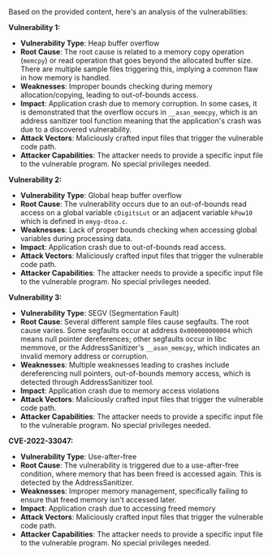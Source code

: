 Based on the provided content, here's an analysis of the vulnerabilities:

**Vulnerability 1:**

*   **Vulnerability Type**: Heap buffer overflow
*   **Root Cause**: The root cause is related to a memory copy operation (`memcpy`) or read operation that goes beyond the allocated buffer size. There are multiple sample files triggering this, implying a common flaw in how memory is handled.
*   **Weaknesses**: Improper bounds checking during memory allocation/copying, leading to out-of-bounds access.
*   **Impact**: Application crash due to memory corruption. In some cases, it is demonstrated that the overflow occurs in `__asan_memcpy`, which is an address sanitizer tool function meaning that the application's crash was due to a discovered vulnerability.
*   **Attack Vectors**: Maliciously crafted input files that trigger the vulnerable code path.
*   **Attacker Capabilities**: The attacker needs to provide a specific input file to the vulnerable program. No special privileges needed.

**Vulnerability 2:**

*   **Vulnerability Type**: Global heap buffer overflow
*   **Root Cause**: The vulnerability occurs due to an out-of-bounds read access on a global variable `cDigitsLut` or an adjacent variable `kPow10` which is defined in `emyg-dtoa.c`.
*   **Weaknesses**: Lack of proper bounds checking when accessing global variables during processing data.
*   **Impact**: Application crash due to out-of-bounds read access.
*    **Attack Vectors**: Maliciously crafted input files that trigger the vulnerable code path.
*    **Attacker Capabilities**: The attacker needs to provide a specific input file to the vulnerable program. No special privileges needed.

**Vulnerability 3:**

*   **Vulnerability Type**: SEGV (Segmentation Fault)
*    **Root Cause**: Several different sample files cause segfaults. The root cause varies. Some segfaults occur at address `0x000000000004` which means null pointer dereferences; other segfaults occur in libc memmove, or the AddressSanitizer's `__asan_memcpy`, which indicates an invalid memory address or corruption.
*   **Weaknesses**: Multiple weaknesses leading to crashes include dereferencing null pointers, out-of-bounds memory access, which is detected through AddressSanitizer tool.
*   **Impact**: Application crash due to memory access violations
*   **Attack Vectors**: Maliciously crafted input files that trigger the vulnerable code path.
*   **Attacker Capabilities**: The attacker needs to provide a specific input file to the vulnerable program. No special privileges needed.

**CVE-2022-33047:**

*   **Vulnerability Type**: Use-after-free
*    **Root Cause**: The vulnerability is triggered due to a use-after-free condition, where memory that has been freed is accessed again. This is detected by the AddressSanitizer.
*   **Weaknesses**: Improper memory management, specifically failing to ensure that freed memory isn't accessed later.
*    **Impact**: Application crash due to accessing freed memory
*    **Attack Vectors**: Maliciously crafted input files that trigger the vulnerable code path.
*    **Attacker Capabilities**: The attacker needs to provide a specific input file to the vulnerable program. No special privileges needed.